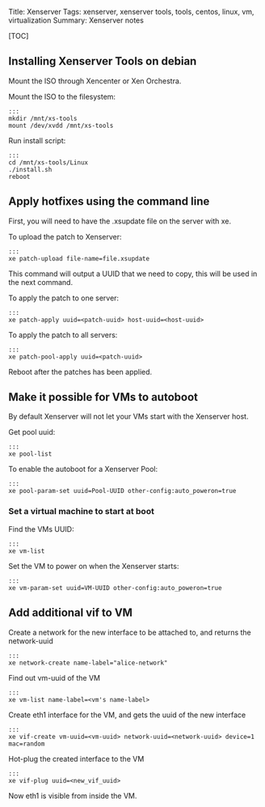 Title: Xenserver 
Tags: xenserver, xenserver tools, tools, centos, linux, vm, virtualization
Summary: Xenserver notes

[TOC]

## Installing Xenserver Tools on debian

Mount the ISO through Xencenter or Xen Orchestra.

Mount the ISO to the filesystem:
    
    :::
    mkdir /mnt/xs-tools
    mount /dev/xvdd /mnt/xs-tools

Run install script:

    :::
    cd /mnt/xs-tools/Linux
    ./install.sh
    reboot


## Apply hotfixes using the command line
First, you will need to have the .xsupdate file on the server with xe.

To upload the patch to Xenserver:
    
    :::
    xe patch-upload file-name=file.xsupdate

This command will output a UUID that we need to copy, this will be used in the next command.

To apply the patch to one server:

    :::
    xe patch-apply uuid=<patch-uuid> host-uuid=<host-uuid>

To apply the patch to all servers:

    :::
    xe patch-pool-apply uuid=<patch-uuid>

Reboot after the patches has been applied.


## Make it possible for VMs to autoboot
By default Xenserver will not let your VMs start with the Xenserver host.

Get pool uuid:
    
    :::
    xe pool-list

To enable the autoboot for a Xenserver Pool:

    :::
    xe pool-param-set uuid=Pool-UUID other-config:auto_poweron=true

### Set a virtual machine to start at boot

Find the VMs UUID:

    :::
    xe vm-list

Set the VM to power on when the Xenserver starts:
    
    :::
    xe vm-param-set uuid=VM-UUID other-config:auto_poweron=true


## Add additional vif to VM

Create a network for the new interface to be attached to, and returns the network-uuid

    :::
    xe network-create name-label="alice-network"

Find out vm-uuid of the VM

    :::
    xe vm-list name-label=<vm's name-label>

Create eth1 interface for the VM, and gets the uuid of the new interface

    :::
    xe vif-create vm-uuid=<vm-uuid> network-uuid=<network-uuid> device=1 mac=random

Hot-plug the created interface to the VM

    :::
    xe vif-plug uuid=<new_vif_uuid>

Now eth1 is visible from inside the VM.
